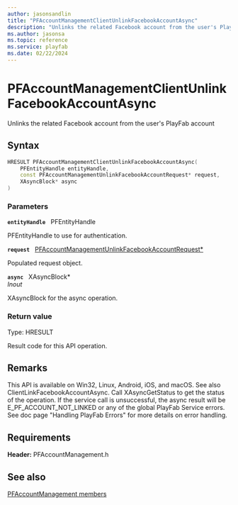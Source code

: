 ```yaml
---
author: jasonsandlin
title: "PFAccountManagementClientUnlinkFacebookAccountAsync"
description: "Unlinks the related Facebook account from the user's PlayFab account"
ms.author: jasonsa
ms.topic: reference
ms.service: playfab
ms.date: 02/22/2024
---
```


# PFAccountManagementClientUnlinkFacebookAccountAsync  

Unlinks the related Facebook account from the user's PlayFab account  

## Syntax  
  
```cpp
HRESULT PFAccountManagementClientUnlinkFacebookAccountAsync(  
    PFEntityHandle entityHandle,  
    const PFAccountManagementUnlinkFacebookAccountRequest* request,  
    XAsyncBlock* async  
)  
```  
  
### Parameters  
  
**`entityHandle`** &nbsp; PFEntityHandle  
  
PFEntityHandle to use for authentication.  
  
**`request`** &nbsp; [PFAccountManagementUnlinkFacebookAccountRequest*](../../pfaccountmanagementtypes/structs/pfaccountmanagementunlinkfacebookaccountrequest.md)  
  
Populated request object.  
  
**`async`** &nbsp; XAsyncBlock*  
*_Inout_*  
  
XAsyncBlock for the async operation.  
  
  
### Return value
Type: HRESULT
  
Result code for this API operation.
  
## Remarks  
  
This API is available on Win32, Linux, Android, iOS, and macOS. See also ClientLinkFacebookAccountAsync. Call XAsyncGetStatus to get the status of the operation. If the service call is unsuccessful, the async result will be E_PF_ACCOUNT_NOT_LINKED or any of the global PlayFab Service errors. See doc page "Handling PlayFab Errors" for more details on error handling.
  
## Requirements  
  
**Header:** PFAccountManagement.h
  
## See also  
[PFAccountManagement members](../pfaccountmanagement_members.md)  

  
  
